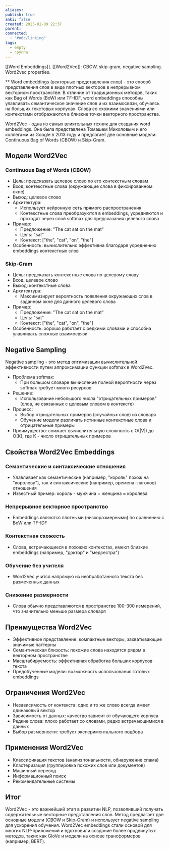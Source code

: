 ```yaml
---
aliases: 
publish: true
anki: false
created: 2025-02-09 22:37
parent: 
connected:
  - "#обс/linking"
tags:
  - empty
  - группа
---
```

[[Word Embeddings]]. [[Word2Vec]]: CBOW, skip-gram, negative sampling. Word2vec properties.

**
Word embeddings (векторные представления слов) - это способ представления слов в виде плотных векторов в непрерывном векторном пространстве. В отличие от традиционных методов, таких как Bag of Words (BoW) или TF-IDF, word embeddings способны улавливать семантическое значение слов и их взаимосвязи, обучаясь на больших текстовых корпусах. Слова со схожими значениями или контекстами отображаются в близкие точки векторного пространства.

Word2Vec - одна из самых влиятельных техник для создания word embeddings. Она была представлена Томашем Миколовым и его коллегами из Google в 2013 году и предлагает две основные модели: Continuous Bag of Words (CBOW) и Skip-Gram.

## Модели Word2Vec

### Continuous Bag of Words (CBOW)

- Цель: предсказать целевое слово по его контекстным словам
- Вход: контекстные слова (окружающие слова в фиксированном окне)
- Выход: целевое слово
- Архитектура:
  - Использует нейронную сеть прямого распространения
  - Контекстные слова преобразуются в embeddings, усредняются и проходят через слой softmax для предсказания целевого слова
- Пример:
  - Предложение: "The cat sat on the mat"
  - Цель: "sat"
  - Контекст: ["the", "cat", "on", "the"]
- Особенность: вычислительно эффективна благодаря усреднению embeddings контекстных слов

### Skip-Gram

- Цель: предсказать контекстные слова по целевому слову
- Вход: целевое слово
- Выход: контекстные слова
- Архитектура:
  - Максимизирует вероятность появления окружающих слов в заданном окне для данного целевого слова
- Пример:
  - Предложение: "The cat sat on the mat"
  - Цель: "sat"
  - Контекст: ["the", "cat", "on", "the"]
- Особенность: хорошо работает с редкими словами и способна улавливать сложные взаимосвязи

## Negative Sampling

Negative sampling - это метод оптимизации вычислительной эффективности путем аппроксимации функции softmax в Word2Vec.

- Проблема softmax:
  - При большом словаре вычисление полной вероятности через softmax требует много ресурсов
- Решение:
  - Использование небольшого числа "отрицательных примеров" (слов, не связанных с целевым словом в контексте)
- Процесс:
  - Выбор отрицательных примеров (случайных слов) из словаря
  - Обучение модели различать истинные контекстные слова и отрицательные примеры
- Преимущество: снижает вычислительную сложность с O(|V|) до O(K), где K - число отрицательных примеров

## Свойства Word2Vec Embeddings

### Семантические и синтаксические отношения
- Улавливает как семантические (например, "король" похож на "королеву"), так и синтаксические (например, времена глаголов) отношения
- Известный пример: король - мужчина + женщина ≈ королева

### Непрерывное векторное пространство
- Embeddings являются плотными (низкоразмерными) по сравнению с BoW или TF-IDF

### Контекстная схожесть
- Слова, встречающиеся в похожих контекстах, имеют близкие embeddings (например, "доктор" и "медсестра")

### Обучение без учителя
- Word2Vec учится напрямую из необработанного текста без размеченных данных

### Снижение размерности
- Слова обычно представляются в пространстве 100-300 измерений, что значительно меньше размера словаря

## Преимущества Word2Vec

- Эффективное представление: компактные векторы, захватывающие значимые паттерны
- Семантическая близость: похожие слова находятся рядом в векторном пространстве
- Масштабируемость: эффективная обработка больших корпусов текста
- Предобученные модели: возможность использования готовых embeddings

## Ограничения Word2Vec

- Независимость от контекста: одно и то же слово всегда имеет одинаковый вектор
- Зависимость от данных: качество зависит от обучающего корпуса
- Редкие слова: плохо работает со словами, редко встречающимися в данных
- Выбор размерности: требует экспериментального подбора

## Применения Word2Vec

- Классификация текстов (анализ тональности, обнаружение спама)
- Кластеризация (группировка похожих слов или документов)
- Машинный перевод
- Информационный поиск
- Рекомендательные системы

## Итог

Word2Vec - это важнейший этап в развитии NLP, позволивший получать содержательные векторные представления слов. Метод предлагает две основные модели (CBOW и Skip-Gram) и использует negative sampling для ускорения обучения. Word2Vec embeddings стали основой для многих NLP-приложений и вдохновили создание более продвинутых методов, таких как GloVe и модели на основе трансформеров (например, BERT).